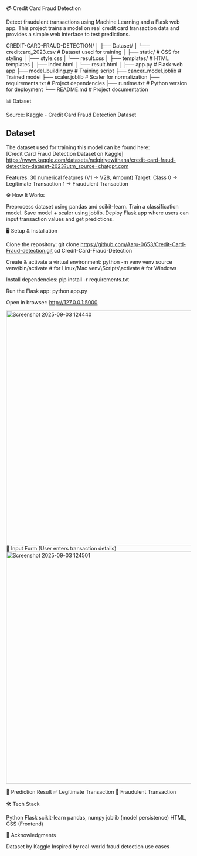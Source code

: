 💳 Credit Card Fraud Detection

Detect fraudulent transactions using Machine Learning and a Flask web app.
This project trains a model on real credit card transaction data and provides a simple web interface to test predictions.

CREDIT-CARD-FRAUD-DETECTION/
│
├── Dataset/
│   └── creditcard_2023.csv        # Dataset used for training
│
├── static/                        # CSS for styling
│   ├── style.css
│   └── result.css
│
├── templates/                     # HTML templates
│   ├── index.html
│   └── result.html
│
├── app.py                         # Flask web app
├── model_building.py              # Training script
├── cancer_model.joblib            # Trained model
├── scaler.joblib                  # Scaler for normalization
├── requirements.txt               # Project dependencies
├── runtime.txt                    # Python version for deployment
└── README.md                      # Project documentation


📊 Dataset

Source: Kaggle - Credit Card Fraud Detection Dataset
## Dataset
The dataset used for training this model can be found here:  
[Credit Card Fraud Detection Dataset on Kaggle] https://www.kaggle.com/datasets/nelgiriyewithana/credit-card-fraud-detection-dataset-2023?utm_source=chatgpt.com

Features: 30 numerical features (V1 → V28, Amount)
Target: Class
0 → Legitimate Transaction
1 → Fraudulent Transaction

⚙️ How It Works

Preprocess dataset using pandas and scikit-learn.
Train a classification model.
Save model + scaler using joblib.
Deploy Flask app where users can input transaction values and get predictions.



🖥️ Setup & Installation

Clone the repository:
git clone https://github.com/Aaru-0653/Credit-Card-Fraud-detection.git
cd Credit-Card-Fraud-Detection

Create & activate a virtual environment:
python -m venv venv
source venv/bin/activate   # for Linux/Mac
venv\Scripts\activate      # for Windows

Install dependencies:
pip install -r requirements.txt

Run the Flask app:
python app.py

Open in browser:
http://127.0.0.1:5000



<img width="1305" height="639" alt="Screenshot 2025-09-03 124440" src="https://github.com/user-attachments/assets/9df7b7c2-bbf4-4586-9055-5b28606425a0" />
🔹 Input Form
(User enters transaction details)



<img width="1301" height="632" alt="Screenshot 2025-09-03 124501" src="https://github.com/user-attachments/assets/b8de4882-60c0-4f72-816d-7cf39182b4a8" />

🔹 Prediction Result
✅ Legitimate Transaction
🚨 Fraudulent Transaction


🛠️ Tech Stack

Python
Flask
scikit-learn
pandas, numpy
joblib (model persistence)
HTML, CSS (Frontend)


🙌 Acknowledgments

Dataset by Kaggle
Inspired by real-world fraud detection use cases
